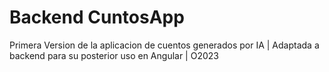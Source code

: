 # Backend CuntosApp
Primera Version de la aplicacion de cuentos generados por IA | Adaptada a backend para su posterior uso en Angular | O2023
